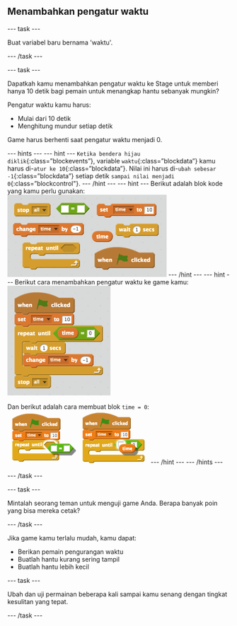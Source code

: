 ## Menambahkan pengatur waktu

\--- task \---

Buat variabel baru bernama 'waktu'.

\--- /task \---

\--- task \---

Dapatkah kamu menambahkan pengatur waktu ke Stage untuk memberi hanya 10 detik bagi pemain untuk menangkap hantu sebanyak mungkin?

Pengatur waktu kamu harus:

+ Mulai dari 10 detik
+ Menghitung mundur setiap detik

Game harus berhenti saat pengatur waktu menjadi 0.

\--- hints \--- \--- hint \--- `Ketika bendera hijau diklik`{:class=”blockevents”}, variable `waktu`{:class=”blockdata”} kamu harus di-`atur ke 10`{:class=”blockdata”}. Nilai ini harus di-`ubah sebesar -1`{:class=”blockdata”} setiap detik `sampai nilai menjadi 0`{:class=”blockcontrol"}. \--- /hint \--- \--- hint \--- Berikut adalah blok kode yang kamu perlu gunakan: ![screenshot](images/ghost-timer-blocks.png) \--- /hint \--- \--- hint \--- Berikut cara menambahkan pengatur waktu ke game kamu: ![tangkapan layar](images/ghost-timer-code.png)

Dan berikut adalah cara membuat blok `time = 0`: ![screenshot](images/ghost-timer-help.png) \--- /hint \--- \--- /hints \---

\--- /task \---

\--- task \---

Mintalah seorang teman untuk menguji game Anda. Berapa banyak poin yang bisa mereka cetak?

\--- /task \---

Jika game kamu terlalu mudah, kamu dapat:

+ Berikan pemain pengurangan waktu
+ Buatlah hantu kurang sering tampil
+ Buatlah hantu lebih kecil

\--- task \---

Ubah dan uji permainan beberapa kali sampai kamu senang dengan tingkat kesulitan yang tepat.

\--- /task \---